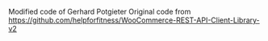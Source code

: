 
Modified code of Gerhard Potgieter
Original code from
https://github.com/helpforfitness/WooCommerce-REST-API-Client-Library-v2
